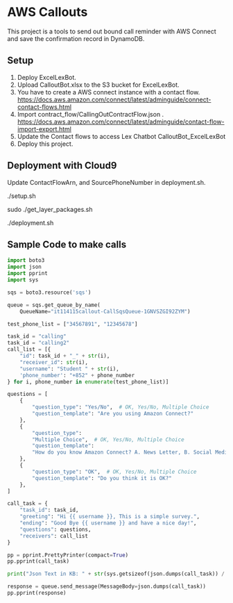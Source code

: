 # AWS Callouts

This project is a tools to send out bound call reminder with AWS Connect and save the confirmation record in DynamoDB.


## Setup

1. Deploy ExcelLexBot.
2. Upload CalloutBot.xlsx to the S3 bucket for ExcelLexBot.
3. You have to create a AWS connect instance with a contact flow. https://docs.aws.amazon.com/connect/latest/adminguide/connect-contact-flows.html 
4. Import contract_flow/CallingOutContractFlow.json . https://docs.aws.amazon.com/connect/latest/adminguide/contact-flow-import-export.html
5. Update the Contact flows to access Lex Chatbot CalloutBot_ExcelLexBot
6. Deploy this project.

## Deployment with Cloud9
Update ContactFlowArn, and SourcePhoneNumber in deployment.sh.

./setup.sh

sudo ./get_layer_packages.sh

./deployment.sh


## Sample Code to make calls

```python
import boto3
import json
import pprint
import sys

sqs = boto3.resource('sqs')

queue = sqs.get_queue_by_name(
    QueueName="it114115callout-CallSqsQueue-1GNVSZGI92ZYM")

test_phone_list = ["34567891", "12345678"]

task_id = "calling"
task_id = "calling2"
call_list = [{
    "id": task_id + "_" + str(i),
    "receiver_id": str(i),
    "username": "Student " + str(i),
    'phone_number': "+852" + phone_number
} for i, phone_number in enumerate(test_phone_list)]

questions = [
    {
        "question_type": "Yes/No",  # OK, Yes/No, Multiple Choice
        "question_template": "Are you using Amazon Connect?"
    },
    {
        "question_type":
        "Multiple Choice",  # OK, Yes/No, Multiple Choice
        "question_template":
        "How do you know Amazon Connect? A. News Letter, B. Social Media, C. AWS Event, D. AWS Website."
    },
    {
        "question_type": "OK",  # OK, Yes/No, Multiple Choice
        "question_template": "Do you think it is OK?"
    },
]

call_task = {
    "task_id": task_id,
    "greeting": "Hi {{ username }}, This is a simple survey.",
    "ending": "Good Bye {{ username }} and have a nice day!",
    "questions": questions,
    "receivers": call_list
}

pp = pprint.PrettyPrinter(compact=True)
pp.pprint(call_task)

print("Json Text in KB: " + str(sys.getsizeof(json.dumps(call_task)) / 1024))

response = queue.send_message(MessageBody=json.dumps(call_task))
pp.pprint(response)

```

